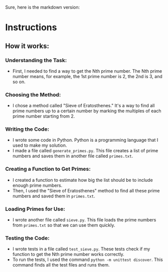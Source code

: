 Sure, here is the markdown version:

# Instructions

## How it works:

### Understanding the Task:

- First, I needed to find a way to get the Nth prime number. The Nth prime number means, for example, the 1st prime number is 2, the 2nd is 3, and so on.

### Choosing the Method:

- I chose a method called "Sieve of Eratosthenes." It's a way to find all prime numbers up to a certain number by marking the multiples of each prime number starting from 2.

### Writing the Code:

- I wrote some code in Python. Python is a programming language that I used to make my solution.
- I made a file called `generate_primes.py`. This file creates a list of prime numbers and saves them in another file called `primes.txt`.

### Creating a Function to Get Primes:

- I created a function to estimate how big the list should be to include enough prime numbers.
- Then, I used the "Sieve of Eratosthenes" method to find all these prime numbers and saved them in `primes.txt`.

### Loading Primes for Use:

- I wrote another file called `sieve.py`. This file loads the prime numbers from `primes.txt` so that we can use them quickly.

### Testing the Code:

- I wrote tests in a file called `test_sieve.py`. These tests check if my function to get the Nth prime number works correctly.
- To run the tests, I used the command `python -m unittest discover`. This command finds all the test files and runs them.